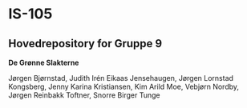 # IS-105
## Hovedrepository for Gruppe 9 
<b>De Grønne Slakterne</b>
<p>Jørgen Bjørnstad, Judith Irén Eikaas Jensehaugen, Jørgen Lornstad Kongsberg, Jenny Karina Kristiansen, Kim Arild Moe, Vebjørn Nordby, Jørgen Reinbakk Toftner, Snorre Birger Tunge</p>
